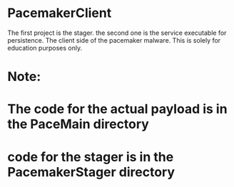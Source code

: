 # PacemakerClient
The first project is the stager.
the second one is the service executable for persistence.
The client side of the pacemaker malware. This is solely for education purposes only.

# Note:

# The code for the actual payload is in the PaceMain directory

# code for the stager is in the PacemakerStager directory